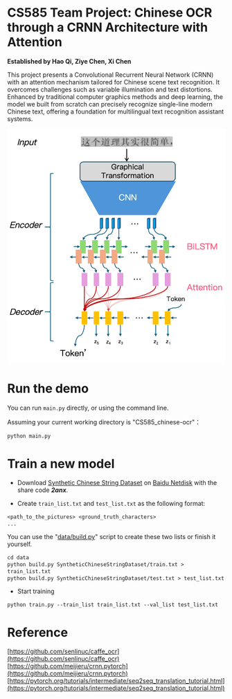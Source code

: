 # CS585 Team Project: Chinese OCR through a CRNN Architecture with Attention

**Established by Hao Qi, Ziye Chen, Xi Chen**

This project presents a Convolutional Recurrent Neural Network (CRNN) with an attention mechanism tailored for Chinese scene text recognition. It overcomes challenges such as variable illumination and text distortions. Enhanced by traditional computer graphics methods and deep learning, the model we built from scratch can precisely recognize single-line modern Chinese text, offering a foundation for multilingual text recognition assistant systems.

![workflow](https://github.com/haoqi-ai/CS585_chinese-ocr/blob/main/workflow.png)  

# Run the demo
You can run `main.py` directly, or using the command line.

Assuming your current working directory is "CS585_chinese-ocr"：  
```bash
python main.py
```

# Train a new model

* Download [Synthetic Chinese String Dataset](https://github.com/senlinuc/caffe_ocr) on [Baidu Netdisk](https://pan.baidu.com/s/1bHRP2eAcU8a7ff0n-VTX_A) with the share code ***2anx***.  

* Create `train_list.txt` and `test_list.txt` as the following format:
```
<path_to_the_pictures> <ground_truth_characters>
...
```
You can use the "[data/build.py](https://github.com/haoqi-ai/CS585_chinese-ocr/blob/main/data/build.py)" script to create these two lists or finish it yourself.
```
cd data
python build.py SyntheticChineseStringDataset/train.txt > train_list.txt
python build.py SyntheticChineseStringDataset/test.txt > test_list.txt
```

* Start training
```
python train.py --train_list train_list.txt --val_list test_list.txt
``` 

# Reference
[https://github.com/senlinuc/caffe_ocr](https://github.com/senlinuc/caffe_ocr)
[https://github.com/meijieru/crnn.pytorch](https://github.com/meijieru/crnn.pytorch)
[https://pytorch.org/tutorials/intermediate/seq2seq_translation_tutorial.html](https://pytorch.org/tutorials/intermediate/seq2seq_translation_tutorial.html)
